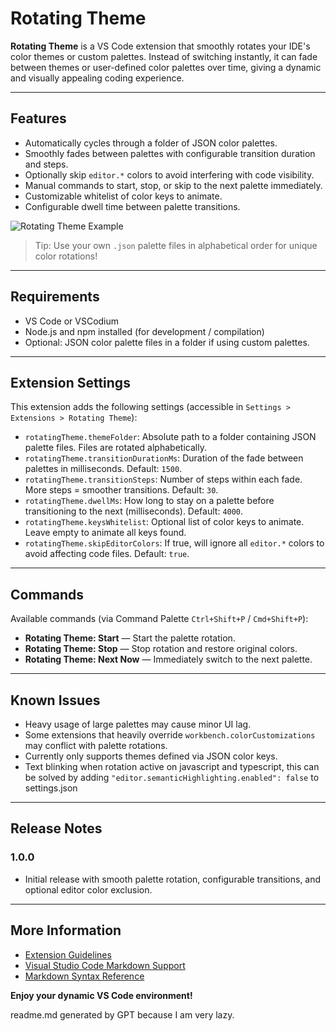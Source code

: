 # Rotating Theme

**Rotating Theme** is a VS Code extension that smoothly rotates your IDE's color themes or custom palettes. Instead of switching instantly, it can fade between themes or user-defined color palettes over time, giving a dynamic and visually appealing coding experience.

---

## Features

- Automatically cycles through a folder of JSON color palettes.
- Smoothly fades between palettes with configurable transition duration and steps.
- Optionally skip `editor.*` colors to avoid interfering with code visibility.
- Manual commands to start, stop, or skip to the next palette immediately.
- Customizable whitelist of color keys to animate.
- Configurable dwell time between palette transitions.

![Rotating Theme Example](images/rotating-theme.gif)

> Tip: Use your own `.json` palette files in alphabetical order for unique color rotations!

---

## Requirements

- VS Code or VSCodium
- Node.js and npm installed (for development / compilation)
- Optional: JSON color palette files in a folder if using custom palettes.

---

## Extension Settings

This extension adds the following settings (accessible in `Settings > Extensions > Rotating Theme`):

* `rotatingTheme.themeFolder`: Absolute path to a folder containing JSON palette files. Files are rotated alphabetically.
* `rotatingTheme.transitionDurationMs`: Duration of the fade between palettes in milliseconds. Default: `1500`.
* `rotatingTheme.transitionSteps`: Number of steps within each fade. More steps = smoother transitions. Default: `30`.
* `rotatingTheme.dwellMs`: How long to stay on a palette before transitioning to the next (milliseconds). Default: `4000`.
* `rotatingTheme.keysWhitelist`: Optional list of color keys to animate. Leave empty to animate all keys found.
* `rotatingTheme.skipEditorColors`: If true, will ignore all `editor.*` colors to avoid affecting code files. Default: `true`.

---

## Commands

Available commands (via Command Palette `Ctrl+Shift+P` / `Cmd+Shift+P`):

- **Rotating Theme: Start** — Start the palette rotation.
- **Rotating Theme: Stop** — Stop rotation and restore original colors.
- **Rotating Theme: Next Now** — Immediately switch to the next palette.

---

## Known Issues

- Heavy usage of large palettes may cause minor UI lag.
- Some extensions that heavily override `workbench.colorCustomizations` may conflict with palette rotations.
- Currently only supports themes defined via JSON color keys.
- Text blinking when rotation active on javascript and typescript, this can be solved by adding `"editor.semanticHighlighting.enabled": false` to settings.json

---

## Release Notes

### 1.0.0
- Initial release with smooth palette rotation, configurable transitions, and optional editor color exclusion.

---

## More Information

- [Extension Guidelines](https://code.visualstudio.com/api/references/extension-guidelines)
- [Visual Studio Code Markdown Support](http://code.visualstudio.com/docs/languages/markdown)
- [Markdown Syntax Reference](https://help.github.com/articles/markdown-basics/)

**Enjoy your dynamic VS Code environment!**

readme.md generated by GPT because I am very lazy.